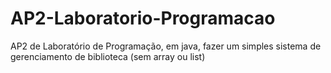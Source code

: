 # AP2-Laboratorio-Programacao
AP2 de Laboratório de Programação, em java, fazer um simples sistema de gerenciamento de biblioteca (sem array ou list)
